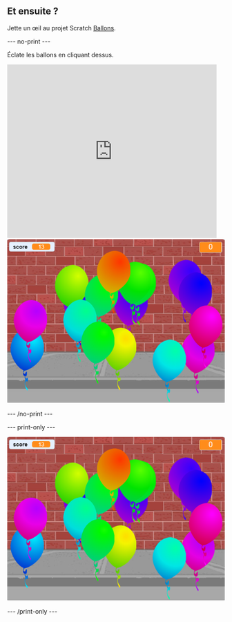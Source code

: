 ## Et ensuite ?

Jette un œil au projet Scratch [Ballons](https://projects.raspberrypi.org/en/projects/balloons).

\--- no-print \---

Éclate les ballons en cliquant dessus.

<div class="scratch-preview">
  <iframe allowtransparency="true" width="485" height="402" src="https://scratch.mit.edu/projects/embed/299206746/?autostart=false" frameborder="0" scrolling="no"></iframe>
  <img src="images/balloons-final.png">
</div>

\--- /no-print \---

\--- print-only \---

![complete project](images/balloons-final.png)

\--- /print-only \---